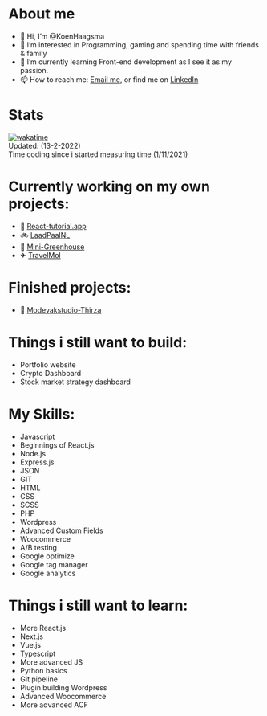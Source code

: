 # About me
- 👋 Hi, I’m @KoenHaagsma
- 👀 I’m interested in Programming, gaming and spending time with friends & family
- 🌱 I’m currently learning Front-end development as I see it as my passion.
- 📫 How to reach me: [Email me](), or find me on [LinkedIn]()

# Stats
[![wakatime](https://wakatime.com/badge/user/a31e1e92-0778-4114-8da6-c3c2da01c1d0.svg)](https://wakatime.com/@a31e1e92-0778-4114-8da6-c3c2da01c1d0) <br>
Updated: (13-2-2022)<br>
Time coding since i started measuring time (1/11/2021)

# Currently working on my own projects:
- 🧪 [React-tutorial.app](https://react-tutorial.app/app.html)
- 🚲 [LaadPaalNL](https://github.com/LaadPaal)
- 🎍 [Mini-Greenhouse](https://github.com/KoenHaagsma/Mini-Greenhouse)
- ✈ [TravelMol](https://travelmol.nl/)

# Finished projects:
- 👗 [Modevakstudio-Thirza](https://www.modevakstudio-thirza.nl/)

# Things i still want to build:
- Portfolio website
- Crypto Dashboard
- Stock market strategy dashboard

# My Skills:
- Javascript
- Beginnings of React.js
- Node.js
- Express.js
- JSON
- GIT
- HTML
- CSS
- SCSS
- PHP
- Wordpress
- Advanced Custom Fields
- Woocommerce
- A/B testing
- Google optimize
- Google tag manager
- Google analytics

# Things i still want to learn:
- More React.js
- Next.js
- Vue.js
- Typescript
- More advanced JS
- Python basics
- Git pipeline
- Plugin building Wordpress
- Advanced Woocommerce
- More advanced ACF


<!---
KoenHaagsma/KoenHaagsma is a ✨ special ✨ repository because its `README.md` (this file) appears on your GitHub profile.
You can click the Preview link to take a look at your changes.
--->

